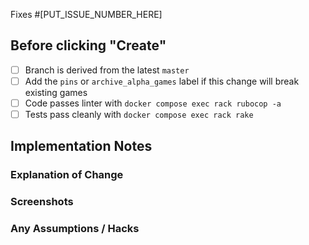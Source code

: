 Fixes #[PUT_ISSUE_NUMBER_HERE]

<!--

Please minimize the amount of changes to shared `lib/engine` code, if possible

If you are implementing a new game, please break up the changes into multiple PRs for ease of review.

-->

## Before clicking "Create"

- [ ] Branch is derived from the latest `master`
- [ ] Add the `pins` or `archive_alpha_games` label if this change will break existing games
- [ ] Code passes linter with `docker compose exec rack rubocop -a`
- [ ] Tests pass cleanly with `docker compose exec rack rake`

## Implementation Notes

### Explanation of Change

### Screenshots

### Any Assumptions / Hacks
